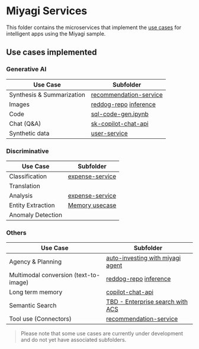 # Miyagi Services

This folder contains the microservices that implement the [use cases](https://iappwksp.com/wksp/05-use-cases/) for intelligent apps using the Miyagi sample. 

## Use cases implemented

### Generative AI 

| Use Case | Subfolder |
|----------|-----------|
| Synthesis & Summarization | [recommendation-service](./recommendation-service/dotnet/) |
| Images | [reddog-repo](https://github.com/Azure/reddog-solutions) [inference](https://huggingface.co/thegovind/reddogpillmodel512) |
| Code | [sql-code-gen.ipynb](../sandbox/usecases/sql-code-gen.ipynb) |
| Chat (Q&A) | [sk-copilot-chat-api](../services/sk-copilot-chat-api/) |
| Synthetic data | [user-service](./user-service/java/) |

### Discriminative 

| Use Case | Subfolder |
|----------|-----------|
| Classification | [expense-service](./expense-service/python/) |
| Translation | |
| Analysis | [expense-service](./expense-service/python/) |
| Entity Extraction |[Memory usecase](../sandbox/experiments/langchain/Memory_Usecases.ipynb) |
| Anomaly Detection | |

### Others 

| Use Case | Subfolder |
|----------|-----------|
| Agency & Planning | [auto-investing with miyagi agent](../sandbox/usecases/auto-invest-agency-planning.ipynb) |
| Multimodal conversion (text-to-image) | [reddog-repo](https://github.com/Azure/reddog-solutions) [inference](https://huggingface.co/thegovind/reddogpillmodel512) |
| Long term memory | [copilot-chat-api](./sk-copilot-chat-api/dotnet/) |
| Semantic Search |[TBD - Enterprise search with ACS](#) |
| Tool use (Connectors) | [recommendation-service](./recommendation-service/dotnet/) |

> Please note that some use cases are currently under development and do not yet have associated subfolders.
